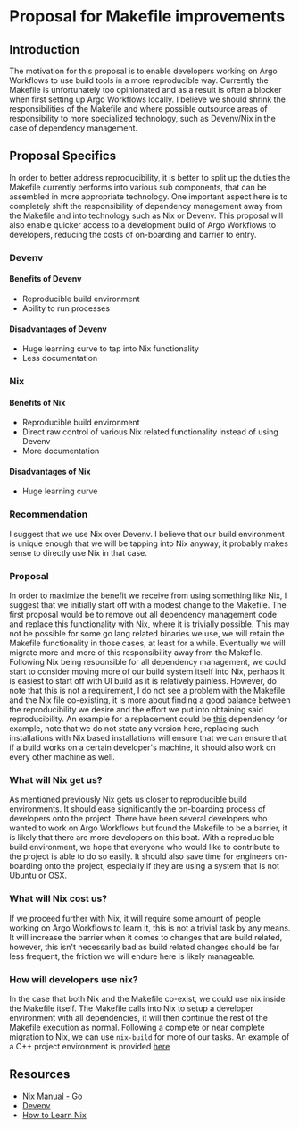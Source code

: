 # Proposal for Makefile improvements

## Introduction

The motivation for this proposal is to enable developers working on Argo Workflows to use build tools in a more reproducible way.
Currently the Makefile is unfortunately too opinionated and as a result is often a blocker when first setting up Argo Workflows locally.
I believe we should shrink the responsibilities of the Makefile and where possible outsource areas of responsibility to more specialized technology, such
as Devenv/Nix in the case of dependency management.

## Proposal Specifics

In order to better address reproducibility, it is better to split up the duties the Makefile currently performs into various sub components, that can be assembled in more appropriate technology. One important aspect here is to completely shift the responsibility of dependency management away from the Makefile and into technology such as Nix or Devenv. This proposal will also enable quicker access to a development build of Argo Workflows to developers, reducing the costs of on-boarding and barrier to entry.

### Devenv

#### Benefits of Devenv

- Reproducible build environment
- Ability to run processes

#### Disadvantages of Devenv

- Huge learning curve to tap into Nix functionality
- Less documentation

### Nix

#### Benefits of Nix

- Reproducible build environment
- Direct raw control of various Nix related functionality instead of using Devenv
- More documentation

#### Disadvantages of Nix

- Huge learning curve

### Recommendation

I suggest that we use Nix over Devenv. I believe that our build environment is unique enough that we will be tapping into Nix anyway, it probably makes sense to directly use Nix in that case.

### Proposal

In order to maximize the benefit we receive from using something like Nix, I suggest that we initially start off with a modest change to the Makefile.
The first proposal would be to remove out all dependency management code and replace this functionality with Nix, where it is trivially possible. This may not be possible for some go lang related binaries we use, we will retain the Makefile functionality in those cases, at least for a while. Eventually we will migrate more and more of this responsibility away from the Makefile. Following Nix being responsible for all dependency management, we could start to consider moving more of our build system itself into Nix, perhaps it is easiest to start off with UI build as it is relatively painless. However, do note that this is not a requirement, I do not see a problem with the Makefile and the Nix file co-existing, it is more about finding a good balance between the reproducibility we desire and the effort we put into obtaining said reproducibility. An example for a replacement could be [this](https://github.com/argoproj/argo-workflows/blob/master/Makefile#L629) dependency for example, note that we do not state any version here, replacing such installations with Nix based installations will ensure that we can ensure that if a build works on a certain developer's machine, it should also work on every other machine as well.

### What will Nix get us?

As mentioned previously Nix gets us closer to reproducible build environments. It should ease significantly the on-boarding process of developers onto the project.
There have been several developers who wanted to work on Argo Workflows but found the Makefile to be a barrier, it is likely that there are more developers on this boat. With a reproducible build environment, we hope that
everyone who would like to contribute to the project is able to do so easily. It should also save time for engineers on-boarding onto the project, especially if they are using a system that is not Ubuntu or OSX.

### What will Nix cost us?

If we proceed further with Nix, it will require some amount of people working on Argo Workflows to learn it, this is not a trivial task by any means.
It will increase the barrier when it comes to changes that are build related, however, this isn't necessarily bad as build related changes should be far less frequent, the friction we will endure here is likely manageable.

### How will developers use nix?

In the case that both Nix and the Makefile co-exist, we could use nix inside the Makefile itself. The Makefile calls into Nix to setup a developer environment with all dependencies, it will then continue the rest of the Makefile execution as normal.
Following a complete or near complete migration to Nix, we can use `nix-build` for more of our tasks. An example of a C++ project environment is provided [here](https://blog.galowicz.de/2019/04/17/tutorial_nix_cpp_setup/)

## Resources

- [Nix Manual - Go](https://nixos.org/manual/nixpkgs/stable/#sec-language-go)
- [Devenv](https://devenv.sh/)
- [How to Learn Nix](https://ianthehenry.com/posts/how-to-learn-nix/)

